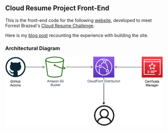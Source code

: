 ## Cloud Resume Project Front-End

This is the front-end code for the following [website](https://crehmzola.com), developed to meet Forrest Brazeal's [Cloud Resume Challenge](https://cloudresumechallenge.dev/). 

Here is my [blog post](https://dev.to/crehmzola/the-silver-lining-in-the-cloud-resume-challenge-1j0h) recounting the experience with building the site.

### Architectural Diagram
<img src="https://github.com/mplspunk/cloud-resume-front-end/blob/master/front-end-diagram.png" width=600><br>
